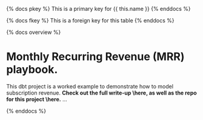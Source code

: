 {% docs pkey %}
This is a primary key for {{ this.name }}
{% enddocs %}

{% docs fkey %}
This is a foreign key for this table
{% enddocs %}


{% docs overview %}
# Monthly Recurring Revenue (MRR) playbook.
This dbt project is a worked example to demonstrate how to model subscription
revenue. **Check out the full write-up \here,
as well as the repo for this project \here.**
...

{% enddocs %}